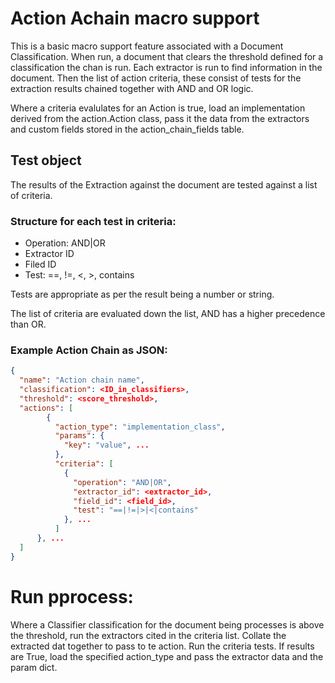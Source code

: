 # Action Achain macro support

This is a basic macro support feature associated with a Document Classification.
When run, a document that clears the threshold defined for a classification the chan is run.
Each extractor is run to find information in the document. Then the list of action criteria, these consist of tests for
the extraction results chained together with AND and OR logic.

Where a criteria evalulates for an Action is true, load an implementation
derived from the action.Action class, pass it the data from the extractors
and custom fields stored in the action_chain_fields table.

## Test object

The results of the Extraction against the document are tested against a list of
criteria.

### Structure for each test in criteria:

- Operation: AND|OR
- Extractor ID
- Filed ID
- Test: ==, !=, <, >, contains

Tests are appropriate as per the result being a number or string.

The list of criteria are evaluated down the list, AND has a higher precedence than OR.

### Example Action Chain as JSON:

```json
{
  "name": "Action chain name",
  "classification": <ID_in_classifiers>,
  "threshold": <score_threshold>,
  "actions": [
        {
          "action_type": "implementation_class",
          "params": {
            "key": "value", ...
          },
          "criteria": [
            {
              "operation": "AND|OR",
              "extractor_id": <extractor_id>,
              "field_id": <field_id>,
              "test": "==|!=|>|<|contains"
            }, ...
          ]
      }, ...
  ]
}
```

# Run pprocess:

Where a Classifier classification for the document being processes
is above the threshold, run the extractors cited in the criteria list.
Collate the extracted dat together to pass to te action. Run the criteria
tests. If results are True, load the specified action_type and pass the
extractor data and the param dict.